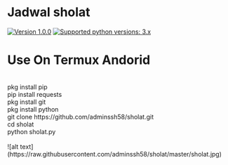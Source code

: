 # Jadwal sholat
 [![Version 1.0.0](https://img.shields.io/badge/version-1.0.0-green.svg "Version 1.0.0")](#) [![Supported python versions: 3.x](https://img.shields.io/badge/python-3.x-green.svg "Supported python versions: 3.x")](https://www.python.org/downloads/)
<br>

# Use On Termux Andorid
<br>
pkg install pip
<br>
pip install requests
<br>
pkg install git
<br>
pkg install python
<br>
git clone https://github.com/adminssh58/sholat.git
<br>
cd sholat
<br>
python sholat.py
<br>
<br>
![alt text](https://raw.githubusercontent.com/adminssh58/sholat/master/sholat.jpg)
